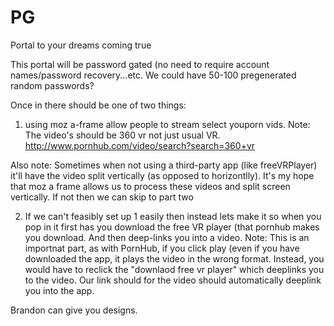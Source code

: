 # PG
Portal to your dreams coming true



This portal will be password gated (no need to require account names/password recovery...etc.
We could have 50-100 pregenerated random passwords?


Once in there should be one of two things:

1) using moz a-frame allow people to stream select youporn vids.
Note: The video's should be 360 vr not just usual VR.
http://www.pornhub.com/video/search?search=360+vr

Also note: Sometimes when not using a third-party app (like freeVRPlayer) it'll have the video split vertically (as opposed to horizontlly). It's my hope that moz a frame allows us to process these videos and split screen vertically. If not then we can skip to part two


2) If we can't feasibly set up 1 easily then instead lets make it so  when you pop in it first has you download the free VR player (that pornhub makes you download. And then deep-links you into a video. Note: This is an importnat part, as with PornHub, if you click play (even if you have downloaded the app, it plays the video in the wrong format. Instead, you would have to reclick the "downlaod free vr player" which deeplinks you to the video. Our link should for the video should automatically deeplink you into the app.

Brandon can give you designs.

